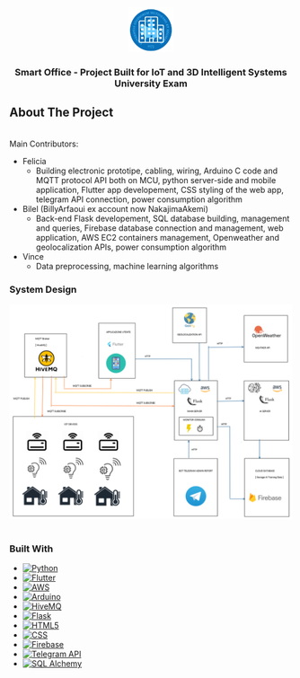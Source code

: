 <!-- PROJECT LOGO -->
<br />
<div align="center">
  <a href="https://github.com/othneildrew/Best-README-Template">
    <img src="logo.png" alt="Logo" width="80" height="80">
  </a>

  <h3 align="center">Smart Office - Project Built for IoT and 3D Intelligent Systems University Exam</h3>

</div>




<!-- ABOUT THE PROJECT -->
## About The Project

<br>
Main Contributors:

* Felicia
  - Building electronic prototipe, cabling, wiring, Arduino C code and MQTT protocol API both on MCU, python server-side and mobile application, Flutter app developement, CSS styling of the web app, telegram API connection, power consumption algorithm
* Bilel (BillyArfaoui ex account now NakajimaAkemi)
  - Back-end Flask developement, SQL database building, management and queries, Firebase database connection and management, web application, AWS EC2 containers management, Openweather and geolocalization APIs, power consumption algorithm
* Vince
  - Data preprocessing, machine learning algorithms

### System Design
<div align="center">
  <a href="https://github.com/othneildrew/Best-README-Template">
    <img src="smart_office_doc/design_schema.png" alt="design">
  </a>
 </div>


<br>

### Built With

* [![Python][python-badge]][python-url]
* [![Flutter][flutter-badge]][flutter-url]
* [![AWS][aws-badge]][aws-url]
* [![Arduino][arduino-badge]][arduino-url]
* [![HiveMQ][hivemq-badge]][hivemq-url]
* [![Flask][flask-badge]][flask-url]
* [![HTML5][html-badge]][html-url]
* [![CSS][css-badge]][css-url]
* [![Firebase][firebase-badge]][firebase-url]
* [![Telegram API][telegram-badge]][telegram-url]
* [![SQL Alchemy][sqlalchemy-badge]][sqlalchemy-url]


<!-- MARKDOWN LINKS & IMAGES -->
<!-- https://www.markdownguide.org/basic-syntax/#reference-style-links -->
[contributors-shield]: https://img.shields.io/github/contributors/othneildrew/Best-README-Template.svg?style=for-the-badge
[contributors-url]: https://github.com/othneildrew/Best-README-Template/graphs/contributors
[forks-shield]: https://img.shields.io/github/forks/othneildrew/Best-README-Template.svg?style=for-the-badge
[forks-url]: https://github.com/othneildrew/Best-README-Template/network/members
[stars-shield]: https://img.shields.io/github/stars/othneildrew/Best-README-Template.svg?style=for-the-badge
[stars-url]: https://github.com/othneildrew/Best-README-Template/stargazers
[issues-shield]: https://img.shields.io/github/issues/othneildrew/Best-README-Template.svg?style=for-the-badge
[issues-url]: https://github.com/othneildrew/Best-README-Template/issues
[license-shield]: https://img.shields.io/github/license/othneildrew/Best-README-Template.svg?style=for-the-badge
[license-url]: https://github.com/othneildrew/Best-README-Template/blob/master/LICENSE.txt
[product-screenshot]: images/screenshot.png
[flutter-badge]: https://img.shields.io/badge/Flutter-badge?style=for-the-badge&logo=flutter&labelColor=%2302569B&color=%2302569B
[flutter-url]: https://flutter.dev/
[flask-badge]: https://img.shields.io/badge/Flask-badge?style=for-the-badge&logo=flask&labelColor=%23000000&color=%23000000&logoColor=%23FAFAFA
[flask-url]: https://flask.palletsprojects.com/en/3.0.x/
[aws-badge]: https://img.shields.io/badge/AWS-badge?style=for-the-badge&logo=amazonec2&labelColor=%23FF9900&color=%23FF9900&logoColor=%23FAFAFA
[aws-url]: https://www.aboutamazon.eu/
[python-badge]: https://img.shields.io/badge/Python-badge?style=for-the-badge&logo=python&labelColor=%233776AB&color=%233776AB&logoColor=%23FAFAFA
[python-url]: https://www.python.org/
[hivemq-badge]: https://img.shields.io/badge/HiveMQ-badge?style=for-the-badge&logo=hivemq&labelColor=%23FFC000&color=%23FFC000&logoColor=%23FAFAFA
[hivemq-url]: https://www.hivemq.com/
[firebase-badge]: https://img.shields.io/badge/firebase-badge?style=for-the-badge&logo=firebase&labelColor=%23FFCA28&color=%23FFCA28&logoColor=%23FAFAFA
[firebase-url]: https://firebase.google.com
[arduino-badge]: https://img.shields.io/badge/arduino-badge?style=for-the-badge&logo=arduino&labelColor=%2300878F&color=%2300878F&logoColor=%23FAFAFA
[arduino-url]: https://www.arduino.cc
[html-badge]: https://img.shields.io/badge/html-badge?style=for-the-badge&logo=html5&labelColor=%23E34F26&color=%23E34F26&logoColor=%23FAFAFA
[html-url]: https://en.wikipedia.org/wiki/HTML
[css-badge]: https://img.shields.io/badge/css-badge?style=for-the-badge&logo=css3&labelColor=%231572B6&color=%231572B6&logoColor=%23FAFAFA
[css-url]: https://it.wikipedia.org/wiki/CSS
[telegram-badge]: https://img.shields.io/badge/telegram-badge?style=for-the-badge&logo=telegram&logoColor=%23FAFAFA&labelColor=%2326A5E4&color=%2326A5E4
[telegram-url]: https://core.telegram.org/
[sqlalchemy-badge]: https://img.shields.io/badge/telegram-badge?style=for-the-badge&logo=telegram&logoColor=%23FAFAFA&labelColor=%2326A5E4&color=%2326A5E4
[sqlalchemy-url]: https://www.sqlalchemy.org/
